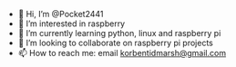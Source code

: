 - 👋 Hi, I’m @Pocket2441
- 👀 I’m interested in raspberry
- 🌱 I’m currently learning python, linux and raspberry pi
- 💞️ I’m looking to collaborate on raspberry pi projects
- 📫 How to reach me: email korbentidmarsh@gmail.com

<!---
korben-open/korben-open is a ✨ special ✨ repository because its `README.md` (this file) appears on your GitHub profile.
You can click the Preview link to take a look at your changes.
--->
